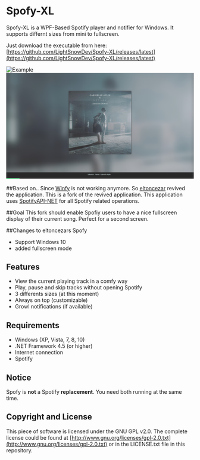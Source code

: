 # Spofy-XL
Spofy-XL is a WPF-Based Spotify player and notifier for Windows. It supports differnt sizes from mini to fullscreen.

Just download the executable from here: [https://github.com/LightSnowDev/Spofy-XL/releases/latest](https://github.com/LightSnowDev/Spofy-XL/releases/latest)

![Example](https://raw.githubusercontent.com/eltoncezar/Spofy/master/Spofy/Images/screenshot.png)
![Example](https://raw.githubusercontent.com/LightSnowDev/Spofy-XL/master/Spofy/Images/screenshot_1_small.png)

##Based on..
Since [Winfy](https://github.com/maximilian-krauss/Winfy) is not working anymore. So [eltoncezar](https://github.com/eltoncezar/Spofy) revived the application. This is a fork of the revived application. 
This application uses [SpotifyAPI-NET](https://github.com/JohnnyCrazy/SpotifyAPI-NET) for all Spotify related operations.

##Goal
This fork should enable Spofiy users to have a nice fullscreen display of their current song. Perfect for a second screen.

##Changes to eltoncezars Spofy
 * Support Windows 10
 * added fullscreen mode

## Features
* View the current playing track in a comfy way
* Play, pause and skip tracks without opening Spotify
* 3 differents sizes (at this moment)
* Always on top (customizable)
* Growl notifications (if available)

## Requirements
* Windows (XP, Vista, 7, 8, 10)
* .NET Framework 4.5 (or higher)
* Internet connection
* Spotify

## Notice
Spofy is **not** a Spotify **replacement**. You need both running at the same time.

## Copyright and License
This piece of software is licensed under the GNU GPL v2.0. The complete license could be found at [http://www.gnu.org/licenses/gpl-2.0.txt](http://www.gnu.org/licenses/gpl-2.0.txt) or in the LICENSE.txt file in this repository.
